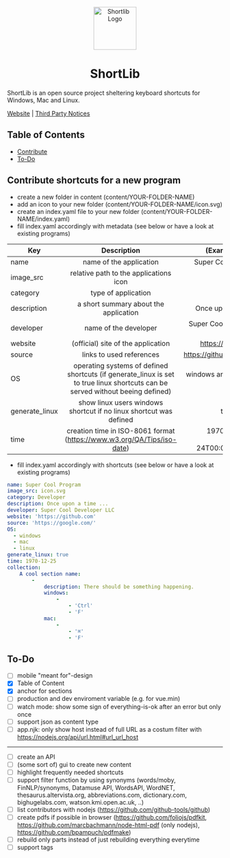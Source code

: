 <p align="center">
    <a href="https://shortlib.netlify.com"target="_blank">
        <img width="100" src="https://shortlib.netlify.com/static/logo/logo.svg" alt="Shortlib Logo">
    </a>
</p>

<h1 align="center">ShortLib</h1>

ShortLib is an open source project sheltering keyboard shortcuts for Windows, Mac and Linux. 

[Website](https://www.shortlib.com) |
[Third Party Notices](ThirdPartyNotices.txt) 

## Table of Contents

* [Contribute](#contribute)
* [To-Do](#to-do)

## Contribute shortcuts for a new program

- create a new folder in content (content/YOUR-FOLDER-NAME)
- add an icon to your new folder (content/YOUR-FOLDER-NAME/icon.svg)
- create an index.yaml file to your new folder (content/YOUR-FOLDER-NAME/index.yaml)
- fill index.yaml accordingly with metadata (see below or have a look at existing programs)

| Key            | Description                                     | (Example) value                        | 
| -------------- |:-----------------------------------------------:| --------------------------------------:|
| name           | name of the application                         | Super Cool Program                     |
| image_src      | relative path to the applications icon          | icon.svg                               |
| category       | type of application                             | Developer                              |
| description    | a short summary about the application           | Once upon a time ...                   |
| developer      | name of the developer                           | Super Cool Developer LLC               | 
| website        | (official) site of the application              | https://github.com                     |
| source         | links to used references                        | https://github.com/fr0tt               |
| OS             | operating systems of defined shortcuts (if generate_linux is set to true linux shortcuts can be served without beeing defined)                                            | windows and linux and mac              |
| generate_linux | show linux users windows shortcut if no linux shortcut was defined                                                                                                               | true or false                          |
| time           | creation time in ISO-8061 format (https://www.w3.org/QA/Tips/iso-date)             | 1970-12-25 or 1970-12-24T00:00:00.000Z |

- fill index.yaml accordingly with shortcuts (see below or have a look at existing programs)

```yaml
name: Super Cool Program
image_src: icon.svg
category: Developer
description: Once upon a time ...
developer: Super Cool Developer LLC
website: 'https://github.com'
source: 'https://google.com/'
OS:
  - windows
  - mac
  - linux
generate_linux: true
time: 1970-12-25
collection: 
    A cool section name:
        - 
            description: There should be something happening.
            windows:
                - 
                    - 'Ctrl'
                    - 'F'
            mac:
                - 
                    - '⌘'
                    - 'F'
```

## To-Do

- [ ] mobile "meant for"-design
- [x] Table of Content
- [x] anchor for sections
- [ ] production and dev enviroment variable (e.g. for vue.min)
- [ ] watch mode: show some sign of everything-is-ok after an error but only once
- [ ] support json as content type
- [ ] app.njk: only show host instead of full URL as a costum filter with https://nodejs.org/api/url.html#url_url_host

---

- [ ] create an API
- [ ] (some sort of) gui to create new content
- [ ] highlight frequently needed shortcuts
- [ ] support filter function by using synonyms (words/moby, FinNLP/synonyms, Datamuse API, WordsAPI, WordNET, thesaurus.altervista.org, abbreviations.com, dictionary.com, bighugelabs.com, watson.kmi.open.ac.uk, ..)
- [ ] list contributors with nodejs (https://github.com/github-tools/github)
- [ ] create pdfs if possible in browser (https://github.com/foliojs/pdfkit, https://github.com/marcbachmann/node-html-pdf (only nodejs), https://github.com/bpampuch/pdfmake)
- [ ] rebuild only parts instead of just rebuilding everything everytime
- [ ] support tags
